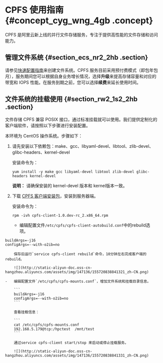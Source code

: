 # CPFS 使用指南 {#concept_cyg_wng_4gb .concept}

CPFS 是阿里云新上线的并行文件存储服务，专注于提供高性能的文件存储和访问能力。

## 管理文件系统 {#section_ecs_nr2_2hb .section}

请参见[快速配置指南](../../../../cn.zh-CN/快速配置指南/创建文件系统.md#)来创建文件系统。CPFS 服务目前采用预付费模式（即包年包月），服务期间您可以根据自身业务增长情况，选择**升级**来提高存储容量和对应的带宽和 IOPS 性能。在服务到期之前，您可以选择**续费**来延长使用时间。

## 文件系统的挂载使用 {#section_rw2_1s2_2hb .section}

文件存储 CPFS 兼容 POSIX 接口，通过标准挂载就可以使用。我们提供定制化的客户端软件，请按照以下步骤进行安装配置。

本环境为 CentOS 操作系统。步骤如下：

1.  请先安装以下依赖包：make、gcc、libyaml-devel、libtool、zlib-devel、glibc-headers、kernel-devel

    安装命令为：

    ```
    yum install -y make gcc libyaml-devel libtool zlib-devel glibc-headers kernel-devel
    ```

    **说明：** 请确保安装的 kernel-devel 版本和 kernel版本一致。

2.  下载 [CPFS 客户端安装包](http://docs-aliyun.cn-hangzhou.oss.aliyun-inc.com/assets/attach/108096/cn_zh/1553564531232/cpfs-client-1.2.1-centos.x86_64.rpm)，安装到服务器端。

    安装命令为：

    ```
    rpm -ivh cpfs-client-1.0.dev-rc_2.x86_64.rpm
    ```

    -   编辑配置文件`/etc/cpfs/cpfs-client-autobuild.conf`中的rebuild选项。

```
buildArgs=-j16
configArgs=--with-o2ib=no
```

        保存后运行`service cpfs-client rebuild`命令，10分钟左右完成客户端的 rebuild。

        ![](http://static-aliyun-doc.oss-cn-hangzhou.aliyuncs.com/assets/img/147136/155720838841321_zh-CN.png)

    -   编辑配置文件`/etc/cpfs/cpfs-mounts.conf`，增加文件系统和挂载目录信息。

        ```
        buildArgs=-j16
        configArgs=--with-o2ib=no
        ```

        查看挂载信息：

        ```
        cat /etc/cpfs/cpfs-mounts.conf
        192.168.5.179@tcp:/hpctest	/mnt/test
        ```

        通过service cpfs-client start/stop 来启动或停止挂载服务。

        ![](http://static-aliyun-doc.oss-cn-hangzhou.aliyuncs.com/assets/img/147136/155720838841331_zh-CN.png)


